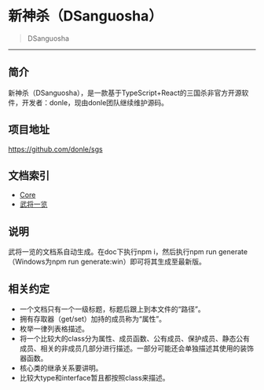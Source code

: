 # 新神杀（DSanguosha）

> DSanguosha

___

## 简介

新神杀（DSanguosha），是一款基于TypeScript+React的三国杀非官方开源软件，开发者：donle，现由donle团队继续维护源码。

## 项目地址

<https://github.com/donle/sgs>

## 文档索引

+ [Core](./core/core-index.md)
+ [武将一览](./characters/characters-index.md)

## 说明

武将一览的文档系自动生成。在doc下执行npm i，然后执行npm run generate（Windows为npm run generate:win）即可将其生成至最新版。

## 相关约定

+ 一个文档只有一个一级标题，标题后跟上到本文件的“路径”。
+ 拥有存取器（get/set）加持的成员称为“属性”。
+ 枚举一律列表格描述。
+ 将一个比较大的class分为属性、成员函数、公有成员、保护成员、静态公有成员、相关的非成员几部分进行描述。一部分可能还会单独描述其使用的装饰器函数。
+ 核心类的继承关系要讲明。
+ 比较大type和interface暂且都按照class来描述。
